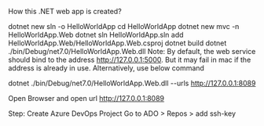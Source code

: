 How this .NET web app is created?

  dotnet new sln -o HelloWorldApp
  cd HelloWorldApp
  dotnet new mvc -n HelloWorldApp.Web
  dotnet sln HelloWorldApp.sln add HelloWorldApp.Web/HelloWorldApp.Web.csproj
  dotnet build
  dotnet ./bin/Debug/net7.0/HelloWorldApp.Web.dll
  Note: By default, the web service should bind to the address http://127.0.0.1:5000.
  But it may fail in mac if the address is already in use. Alternatively, use below command

  dotnet ./bin/Debug/net7.0/HelloWorldApp.Web.dll --urls http://127.0.0.1:8089

Open Browser and open url http://127.0.0.1:8089

Step: Create Azure DevOps Project
Go to ADO > Repos > add ssh-key
